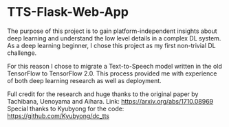 ﻿# TTS-Flask-Web-App

The purpose of this project is to gain platform-independent insights about deep learning and understand the low level details in a complex DL system. As a deep learning beginner, I chose this project as my first non-trivial DL challenge.

For this reason I chose to migrate a Text-to-Speech model written in the old TensorFlow to TensorFlow 2.0. This process provided me with experience of both deep learning research as well as deployment.

Full credit for the research and huge thanks to the original paper by Tachibana, Uenoyama and Aihara. Link: https://arxiv.org/abs/1710.08969
Special thanks to Kyubyong for the code: https://github.com/Kyubyong/dc_tts

